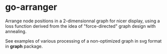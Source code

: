 
# go-arranger

Arrange node positions in a 2-dimensionnal graph for nicer display, using a loss function derived from the idea of "force-directed" graph design with annealing.

See examples of various processing of a non-optimized graph in svg format in **graph** package.
